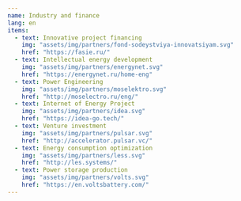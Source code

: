 ```yaml
---
name: Industry and finance
lang: en
items:
  - text: Innovative project financing
    img: "assets/img/partners/fond-sodeystviya-innovatsiyam.svg"
    href: "https://fasie.ru/"
  - text: Intellectual energy development
    img: "assets/img/partners/energynet.svg"
    href: "https://energynet.ru/home-eng"
  - text: Power Engineering
    img: "assets/img/partners/moselektro.svg"
    href: "http://moselectro.ru/eng/"
  - text: Internet of Energy Project
    img: "assets/img/partners/idea.svg"
    href: "https://idea-go.tech/"
  - text: Venture investment
    img: "assets/img/partners/pulsar.svg"
    href: "http://accelerator.pulsar.vc/"
  - text: Energy consumption optimization
    img: "assets/img/partners/less.svg"
    href: "http://les.systems/"
  - text: Power storage production
    img: "assets/img/partners/volts.svg"
    href: "https://en.voltsbattery.com/"
---
```

